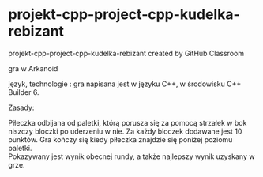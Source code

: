 # projekt-cpp-project-cpp-kudelka-rebizant
projekt-cpp-project-cpp-kudelka-rebizant created by GitHub Classroom


gra w Arkanoid 

język, technologie : gra napisana jest w języku C++, w środowisku C++ Builder 6. 

Zasady: 

Piłeczka odbijana od paletki, którą porusza się za pomocą strzałek w bok niszczy bloczki po uderzeniu w nie. 
Za każdy bloczek dodawane jest 10 punktów. Gra kończy się kiedy piłeczka znajdzie się poniżej poziomu paletki.  
Pokazywany jest wynik obecnej rundy, a także najlepszy wynik uzyskany w grze. 

